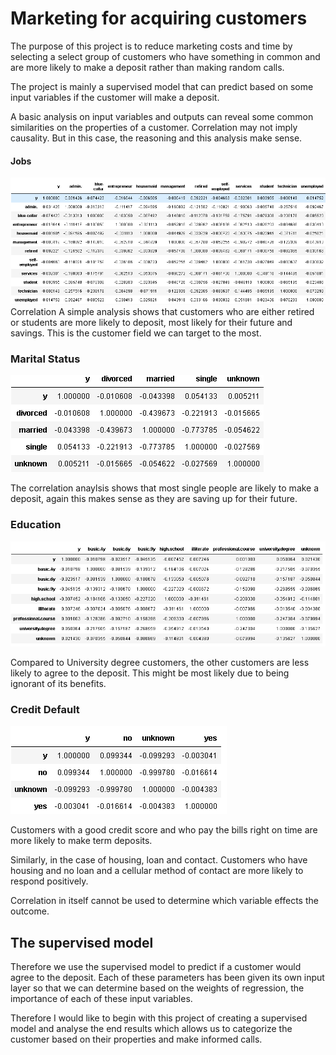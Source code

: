 # Marketing for acquiring customers

The purpose of this project is to reduce marketing costs and time by selecting a select group of customers who have something in
common and are more likely to make a deposit rather than making random calls.

The project is mainly a supervised model that can predict based on some input variables if the customer will make a deposit.


A basic analysis on input variables and outputs can reveal some common similarities on the properties of a customer.
Correlation may not imply causality. But in this case, the reasoning and this analysis make sense.

#### Jobs

![GitHub Logo](Jobs.png)
Correlation
A simple analysis shows that customers who are either retired or students are more likely to deposit, most likely for their future
and savings. This is the customer field we can target to the most.


### Marital Status

![GitHub Logo](Marital.PNG)

The correlation anaylsis shows that most single people are likely to make a deposit, again this makes sense as they are
saving up for their future.

### Education

![GitHub Logo](Education.PNG)

Compared to University degree customers, the other customers are less likely to agree to the deposit. This might be most likely due to being ignorant of its benefits.


### Credit Default

![GitHub Logo](Default.PNG)

Customers with a good credit score and who pay the bills right on time are more likely to make term deposits.

Similarly, in the case of housing, loan and contact. Customers who have housing and no loan and a cellular method of contact are more likely to respond positively.

Correlation in itself cannot be used to determine which variable effects the outcome.





## The supervised model

Therefore we use the supervised model to predict if a customer would agree to the deposit.
Each of these parameters has been given its own input layer so that we can determine based on the weights of regression, the importance of each of these input variables.

Therefore I would like to begin with this project of creating a supervised model and analyse the end results which allows us to categorize the customer based on their properties and make informed calls.
